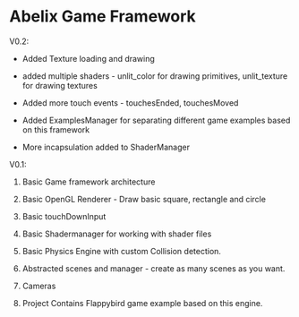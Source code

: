 # Abelix Game Framework

V0.2:
- Added Texture loading and drawing

- added multiple shaders - unlit_color for drawing primitives, unlit_texture for drawing textures

- Added more touch events - touchesEnded, touchesMoved

- Added ExamplesManager for separating different game examples based on this framework 

- More incapsulation added to ShaderManager


V0.1:
1. Basic Game framework architecture

2. Basic OpenGL Renderer - Draw basic square, rectangle and circle

3. Basic touchDownInput

3. Basic Shadermanager for working with shader files

4. Basic Physics Engine with custom Collision detection.

5. Abstracted scenes and manager - create as many scenes as you want.

6. Cameras

6. Project Contains Flappybird game example based on this engine.
